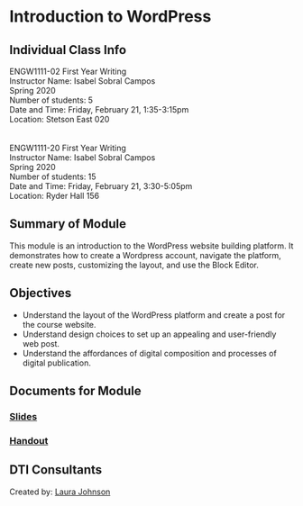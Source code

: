 # Introduction to WordPress

## Individual Class Info
ENGW1111-02 First Year Writing
<br>
Instructor Name: Isabel Sobral Campos
<br>
Spring 2020
<br>
Number of students: 5
<br>
Date and Time: Friday, February 21, 1:35-3:15pm
<br>
Location: Stetson East 020<br>
<br>
<br>
ENGW1111-20 First Year Writing
<br>
Instructor Name: Isabel Sobral Campos
<br>
Spring 2020
<br>
Number of students: 15
<br>
Date and Time: Friday, February 21, 3:30-5:05pm
<br>
Location: Ryder Hall 156<br>

## Summary of Module
This module is an introduction to the WordPress website building platform. It demonstrates how to create a Wordpress account, navigate the platform, create new posts, customizing the layout, and use the Block Editor.

## Objectives
- Understand the layout of the WordPress platform and create a post for the course website.
- Understand design choices to set up an appealing and user-friendly web post.
- Understand the affordances of digital composition and processes of digital publication.

## Documents for Module

### [Slides]()

### [Handout]()

## DTI Consultants
Created by:
[Laura Johnson](johnson.lau@husky.neu.edu)
